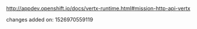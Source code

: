 http://appdev.openshift.io/docs/vertx-runtime.html#mission-http-api-vertx

 
 changes added on: 1526970559119